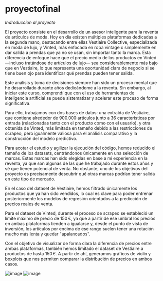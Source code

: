 # proyectofinal

*Indroduccion al proyecto*

El proyecto consiste en el desarrollo de un asesor inteligente para la reventa de artículos de moda. Hoy en dia existen múltiples plataformas dedicadas a la segunda mano, destacando entre ellas Vestiaire Collective, especializada en moda de lujo, y Vinted, más enfocada en ropa vintage o simplemente en dar salida a prendas que ya no se usan, sin importar tanto la marca. Esta diferencia de enfoque hace que el precio medio de los productos en Vinted —incluso tratándose de artículos de lujo— sea considerablemente más bajo que en Vestiaire, lo que representa una oportunidad clara de negocio si se tiene buen ojo para identificar qué prendas pueden tener salida.

Este análisis y toma de decisiones siempre han sido un proceso mental que he desarrollado durante años dedicándome a la reventa. Sin embargo, al iniciar este curso, comprendí que con el uso de herramientas de inteligencia artificial se puede sistematizar y acelerar este proceso de forma significativa.

Para ello, trabajamos con dos bases de datos: una extraída de Vestiaire, que contiene alrededor de 900.000 artículos junto a 36 características por entrada (relacionadas tanto con el producto como con el usuario), y otra obtenida de Vinted, más limitada en tamaño debido a las restricciones de scrapeo, pero igualmente valiosa para el análisis comparativo y la construcción del modelo predictivo.

Para acotar el estudio y agilizar la ejecución del código, hemos reducido el tamaño de los datasets, centrándonos únicamente en una selección de marcas. Estas marcas han sido elegidas en base a mi experiencia en la reventa, ya que son algunas de las que he trabajado durante estos años y sé que tienen potencial de venta. No obstante, uno de los objetivos del proyecto es precisamente descubrir qué otras marcas podrían tener salida en este tipo de mercado.

En el caso del dataset de Vestiaire, hemos filtrado únicamente los productos que ya han sido vendidos, lo cual es clave para poder entrenar posteriormente los modelos de regresión orientados a la predicción de precios reales de venta.

Para el dataset de Vinted, durante el proceso de scrapeo se estableció un límite máximo de precio de 150 €, ya que a partir de ese umbral los precios en ambas plataformas tienden a igualarse y, desde el punto de vista de inversión, los artículos por encima de ese rango suelen tener una rotación mucho más lenta y quedar "apalancados".

Con el objetivo de visualizar de forma clara la diferencia de precios entre ambas plataformas, también hemos limitado el dataset de Vestiaire a productos de hasta 150 €. A partir de ahí, generamos gráficos de violín y boxplots que nos permiten comparar la distribución de precios en ambos casos.

![image](https://github.com/user-attachments/assets/62d87718-0a48-4520-81a5-8df1bd88f455)
![image](https://github.com/user-attachments/assets/e2acf6a9-1daf-45cb-adab-5015d85df683)

